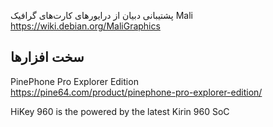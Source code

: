 
پشتیبانی دبیان از درایورهای کارت‌های گرافیک Mali  
https://wiki.debian.org/MaliGraphics


## سخت افزارها    
PinePhone Pro Explorer Edition  
https://pine64.com/product/pinephone-pro-explorer-edition/  

HiKey 960 is the powered by the latest Kirin 960 SoC
